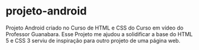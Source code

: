 # projeto-android
Projeto Android criado no Curso de HTML e CSS do Curso em vídeo do Professor Guanabara.
Esse Projeto me ajudou a solidificar a base do HTML 5 e CSS 3 serviu de inspiração para outro projeto de uma página web.
